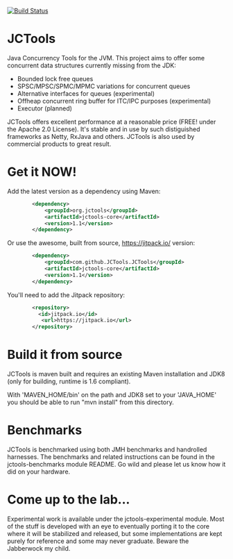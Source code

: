 [![Build Status](https://travis-ci.org/JCTools/JCTools.svg?branch=master)](https://travis-ci.org/JCTools/JCTools)

JCTools
==========

Java Concurrency Tools for the JVM. This project aims to offer some concurrent data structures currently missing from
the JDK:
- Bounded lock free queues
- SPSC/MPSC/SPMC/MPMC variations for concurrent queues
- Alternative interfaces for queues (experimental)
- Offheap concurrent ring buffer for ITC/IPC purposes (experimental)
- Executor (planned)

JCTools offers excellent performance at a reasonable price (FREE! under the Apache 2.0 License). It's stable and in use by such distiguished frameworks as Netty, RxJava and others. JCTools is also used by commercial products to great result.

Get it NOW!
==========

Add the latest version as a dependency using Maven:
```xml
        <dependency>
            <groupId>org.jctools</groupId>
            <artifactId>jctools-core</artifactId>
            <version>1.1</version>
        </dependency>
```
Or use the awesome, built from source, <https://jitpack.io/> version:
```xml
        <dependency>
            <groupId>com.github.JCTools.JCTools</groupId>
            <artifactId>jctools-core</artifactId>
            <version>1.1</version>
        </dependency>
```
You'll need to add the Jitpack repository:
```xml
        <repository>
          <id>jitpack.io</id>
           <url>https://jitpack.io</url>
        </repository>
```



Build it from source
==========
JCTools is maven built and requires an existing Maven installation and JDK8 (only for building, runtime is 1.6 compliant).

With 'MAVEN_HOME/bin' on the path and JDK8 set to your 'JAVA_HOME' you should be able to run "mvn install" from this
directory.


Benchmarks
==========
JCTools is benchmarked using both JMH benchmarks and handrolled harnesses. The benchmarks and related instructions can be
found in the jctools-benchmarks module README. Go wild and please let us know how it did on your hardware.

Come up to the lab...
==========
Experimental work is available under the jctools-experimental module. Most of the stuff is developed with an eye to eventually
porting it to the core where it will be stabilized and released, but some implementations are kept purely for reference and
some may never graduate. Beware the Jabberwock my child.
